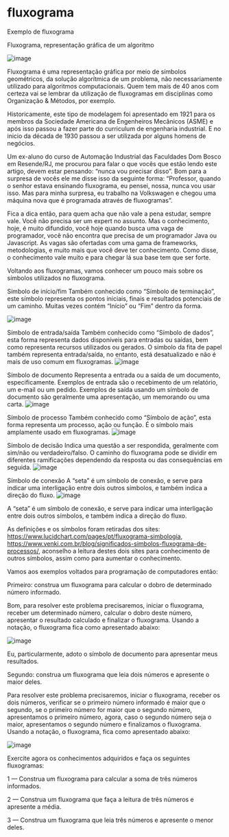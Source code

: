 # fluxograma
Exemplo de fluxograma


Fluxograma, representação gráfica de um algoritmo

![image](https://user-images.githubusercontent.com/33332202/218308054-3af1bee1-1920-48b8-8ac6-7b2bac9e4879.png)

Fluxograma é uma representação gráfica por meio de símbolos geométricos, da solução algorítmica de um problema, não necessariamente utilizado 
para algoritmos computacionais. Quem tem mais de 40 anos com certeza vai se lembrar da utilização de fluxogramas em disciplinas como Organização & Métodos, 
por exemplo.

Historicamente, este tipo de modelagem foi apresentado em 1921 para os membros da Sociedade Americana de Engenheiros Mecânicos (ASME) e 
após isso passou a fazer parte do curriculum de engenharia industrial. E no inicio da década de 1930 passou a ser utilizada por alguns homens de negócios.

Um ex-aluno do curso de Automação Industrial das Faculdades Dom Bosco em Resende/RJ, me procurou para falar o que vocês que estão lendo este artigo, 
devem estar pensando: “nunca vou precisar disso”. Bom para a surpresa de vocês ele me disse isso da seguinte forma: “Professor, 
quando o senhor estava ensinando fluxograma, eu pensei, nossa, nunca vou usar isso. Mas para minha surpresa, eu trabalho na Volkswagen e 
chegou uma máquina nova que é programada através de fluxogramas”.

Fica a dica então, para quem acha que não vale a pena estudar, sempre vale. Você não precisa ser um expert no assunto. Mas o conhecimento, hoje, 
é muito difundido, você hoje quando busca uma vaga de programador, você não encontra que precisa de um programador Java ou Javascript. 
As vagas são ofertadas com uma gama de frameworks, metodologias, e muito mais que você deve ter conhecimento. Como disse,
o conhecimento vale muito e para chegar lá sua base tem que ser forte.

Voltando aos fluxogramas, vamos conhecer um pouco mais sobre os símbolos utilizados no fluxograma.


Símbolo de início/fim
Também conhecido como “Símbolo de terminação”, este símbolo representa os pontos iniciais, finais e resultados potenciais de um caminho. 
Muitas vezes contém “Início” ou “Fim” dentro da forma.

![image](https://user-images.githubusercontent.com/33332202/218308102-f83f4a8b-1b64-4fb2-90b5-b32b7c3037fc.png)


Símbolo de entrada/saída
Também conhecido como “Símbolo de dados”, esta forma representa dados disponíveis para entradas ou saídas, bem como representa recursos utilizados 
ou gerados. O símbolo da fita de papel também representa entrada/saída, no entanto, está desatualizado e não é mais de uso comum em fluxogramas.
![image](https://user-images.githubusercontent.com/33332202/218308113-d4b2f576-0424-468a-b026-5e9e5b5f87f3.png)


Símbolo de documento
Representa a entrada ou a saída de um documento, especificamente. Exemplos de entrada são o recebimento de um relatório, um e-mail ou um pedido. 
Exemplos de saída usando um símbolo de documento são geralmente uma apresentação, um memorando ou uma carta.
![image](https://user-images.githubusercontent.com/33332202/218308116-9073b48a-85ba-470d-9931-73037fe9c4f5.png)


Símbolo de processo
Também conhecido como “Símbolo de ação”, esta forma representa um processo, ação ou função. É o símbolo mais amplamente usado em fluxogramas.
![image](https://user-images.githubusercontent.com/33332202/218308121-80eb5fcf-d610-4cea-971c-0d705e92fdca.png)


Símbolo de decisão
Indica uma questão a ser respondida, geralmente com sim/não ou verdadeiro/falso. O caminho do fluxograma pode se dividir em diferentes ramificações 
dependendo da resposta ou das consequências em seguida.
![image](https://user-images.githubusercontent.com/33332202/218308128-81972290-1986-424c-90c7-ccd2054d4d49.png)


Símbolo de conexão
A “seta” é um símbolo de conexão, e serve para indicar uma interligação entre dois outros símbolos, e também indica a direção do fluxo.
![image](https://user-images.githubusercontent.com/33332202/218308139-0c1ce74c-7e6e-4fc1-8737-071bd4c3ff45.png)

A “seta” é um símbolo de conexão, e serve para indicar uma interligação entre dois outros símbolos, e também indica a direção do fluxo.

As definições e os símbolos foram retiradas dos sites: https://www.lucidchart.com/pages/pt/fluxograma-simbologia, 
https://www.venki.com.br/blog/significados-simbolos-fluxograma-de-processos/, 
aconselho a leitura destes dois sites para conhecimento de outros símbolos, assim como para aumentar o conhecimento.

Vamos aos exemplos voltados para programação de computadores então:

Primeiro: construa um fluxograma para calcular o dobro de determinado número informado.

Bom, para resolver este problema precisaremos, iniciar o fluxograma, receber um determinado número, calcular o dobro deste número, 
apresentar o resultado calculado e finalizar o fluxograma. Usando a notação, 
o fluxograma fica como apresentado abaixo:

![image](https://user-images.githubusercontent.com/33332202/218308214-483135a6-98cc-4dbf-8a2c-6d282aad4dfc.png)

Eu, particularmente, adoto o símbolo de documento para apresentar meus resultados.

Segundo: construa um fluxograma que leia dois números e apresente o maior deles.

Para resolver este problema precisaremos, iniciar o fluxograma, receber os dois números, verificar se o primeiro número informado é maior que o segundo, 
se o primeiro número for maior que o segundo número, apresentamos o primeiro número, agora, caso o segundo número seja o maior, apresentamos o segundo
número e finalizamos o fluxograma. Usando a notação, o fluxograma, fica como apresentado abaixo:

![image](https://user-images.githubusercontent.com/33332202/218308241-9ab86c31-14c2-4ea5-acb0-60643dcef15f.png)

Exercite agora os conhecimentos adquiridos e faça os seguintes fluxogramas:

1 — Construa um fluxograma para calcular a soma de três números informados.

2 — Construa um fluxograma que faça a leitura de três números e apresente a média.

3 — Construa um fluxograma que leia três números e apresente o menor deles.

